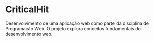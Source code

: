 # CriticalHit
Desenvolvimento de uma aplicação web como parte da disciplina de Programação Web. O projeto explora conceitos fundamentais do desenvolvimento web.
